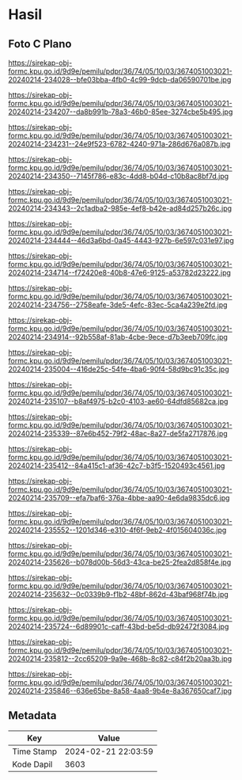 # Hasil

## Foto C Plano

https://sirekap-obj-formc.kpu.go.id/9d9e/pemilu/pdpr/36/74/05/10/03/3674051003021-20240214-234028--bfe03bba-4fb0-4c99-9dcb-da06590701be.jpg

https://sirekap-obj-formc.kpu.go.id/9d9e/pemilu/pdpr/36/74/05/10/03/3674051003021-20240214-234207--da8b991b-78a3-46b0-85ee-3274cbe5b495.jpg

https://sirekap-obj-formc.kpu.go.id/9d9e/pemilu/pdpr/36/74/05/10/03/3674051003021-20240214-234231--24e9f523-6782-4240-971a-286d676a087b.jpg

https://sirekap-obj-formc.kpu.go.id/9d9e/pemilu/pdpr/36/74/05/10/03/3674051003021-20240214-234350--7145f786-e83c-4dd8-b04d-c10b8ac8bf7d.jpg

https://sirekap-obj-formc.kpu.go.id/9d9e/pemilu/pdpr/36/74/05/10/03/3674051003021-20240214-234343--2c1adba2-985e-4ef8-b42e-ad84d257b26c.jpg

https://sirekap-obj-formc.kpu.go.id/9d9e/pemilu/pdpr/36/74/05/10/03/3674051003021-20240214-234444--46d3a6bd-0a45-4443-927b-6e597c031e97.jpg

https://sirekap-obj-formc.kpu.go.id/9d9e/pemilu/pdpr/36/74/05/10/03/3674051003021-20240214-234714--f72420e8-40b8-47e6-9125-a53782d23222.jpg

https://sirekap-obj-formc.kpu.go.id/9d9e/pemilu/pdpr/36/74/05/10/03/3674051003021-20240214-234756--2758eafe-3de5-4efc-83ec-5ca4a239e2fd.jpg

https://sirekap-obj-formc.kpu.go.id/9d9e/pemilu/pdpr/36/74/05/10/03/3674051003021-20240214-234914--92b558af-81ab-4cbe-9ece-d7b3eeb709fc.jpg

https://sirekap-obj-formc.kpu.go.id/9d9e/pemilu/pdpr/36/74/05/10/03/3674051003021-20240214-235004--416de25c-54fe-4ba6-90f4-58d9bc91c35c.jpg

https://sirekap-obj-formc.kpu.go.id/9d9e/pemilu/pdpr/36/74/05/10/03/3674051003021-20240214-235107--b8af4975-b2c0-4103-ae60-64dfd85682ca.jpg

https://sirekap-obj-formc.kpu.go.id/9d9e/pemilu/pdpr/36/74/05/10/03/3674051003021-20240214-235339--87e6b452-79f2-48ac-8a27-de5fa2717876.jpg

https://sirekap-obj-formc.kpu.go.id/9d9e/pemilu/pdpr/36/74/05/10/03/3674051003021-20240214-235412--84a415c1-af36-42c7-b3f5-1520493c4561.jpg

https://sirekap-obj-formc.kpu.go.id/9d9e/pemilu/pdpr/36/74/05/10/03/3674051003021-20240214-235709--efa7baf6-376a-4bbe-aa90-4e6da9835dc6.jpg

https://sirekap-obj-formc.kpu.go.id/9d9e/pemilu/pdpr/36/74/05/10/03/3674051003021-20240214-235552--1201d346-e310-4f6f-9eb2-4f015604036c.jpg

https://sirekap-obj-formc.kpu.go.id/9d9e/pemilu/pdpr/36/74/05/10/03/3674051003021-20240214-235626--b078d00b-56d3-43ca-be25-2fea2d858f4e.jpg

https://sirekap-obj-formc.kpu.go.id/9d9e/pemilu/pdpr/36/74/05/10/03/3674051003021-20240214-235632--0c0339b9-f1b2-48bf-862d-43baf968f74b.jpg

https://sirekap-obj-formc.kpu.go.id/9d9e/pemilu/pdpr/36/74/05/10/03/3674051003021-20240214-235724--6d89901c-caff-43bd-be5d-db92472f3084.jpg

https://sirekap-obj-formc.kpu.go.id/9d9e/pemilu/pdpr/36/74/05/10/03/3674051003021-20240214-235812--2cc65209-9a9e-468b-8c82-c84f2b20aa3b.jpg

https://sirekap-obj-formc.kpu.go.id/9d9e/pemilu/pdpr/36/74/05/10/03/3674051003021-20240214-235846--636e65be-8a58-4aa8-9b4e-8a367650caf7.jpg


## Metadata

| Key        | Value               |
| ---------- | ------------------- |
| Time Stamp | 2024-02-21 22:03:59 |
| Kode Dapil | 3603                |



